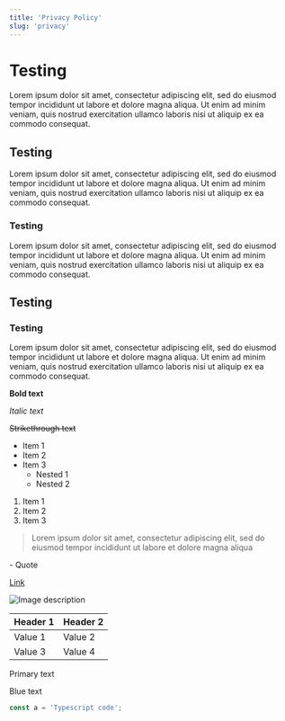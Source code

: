 ```yaml
---
title: 'Privacy Policy'
slug: 'privacy'
---
```


# Testing

Lorem ipsum dolor sit amet, consectetur adipiscing elit, sed do eiusmod tempor incididunt ut labore et dolore magna aliqua. Ut enim ad minim veniam, quis nostrud exercitation ullamco laboris nisi ut aliquip ex ea commodo consequat.

## Testing

Lorem ipsum dolor sit amet, consectetur adipiscing elit, sed do eiusmod tempor incididunt ut labore et dolore magna aliqua. Ut enim ad minim veniam, quis nostrud exercitation ullamco laboris nisi ut aliquip ex ea commodo consequat.

### Testing

Lorem ipsum dolor sit amet, consectetur adipiscing elit, sed do eiusmod tempor incididunt ut labore et dolore magna aliqua. Ut enim ad minim veniam, quis nostrud exercitation ullamco laboris nisi ut aliquip ex ea commodo consequat.

## Testing

### Testing

Lorem ipsum dolor sit amet, consectetur adipiscing elit, sed do eiusmod tempor incididunt ut labore et dolore magna aliqua. Ut enim ad minim veniam, quis nostrud exercitation ullamco laboris nisi ut aliquip ex ea commodo consequat.

**Bold text**

_Italic text_

~~Strikethrough text~~

- Item 1
- Item 2
- Item 3
  - Nested 1
  - Nested 2

1. Item 1
2. Item 2
3. Item 3

> Lorem ipsum dolor sit amet, consectetur adipiscing elit, sed do eiusmod tempor incididunt ut labore et dolore magna aliqua

\- Quote

[Link](http://kyoso.sh)

![Image description](https://m.media-amazon.com/images/I/51fZci6VoUL._AC_UF894,1000_QL80_.jpg)

| Header 1 | Header 2 |
| -------- | -------- |
| Value 1  | Value 2  |
| Value 3  | Value 4  |

<span styles="color: var(--primary);">Primary text</span>

<span styles="color: var(--blue);">Blue text</span>

```ts
const a = 'Typescript code';
```
